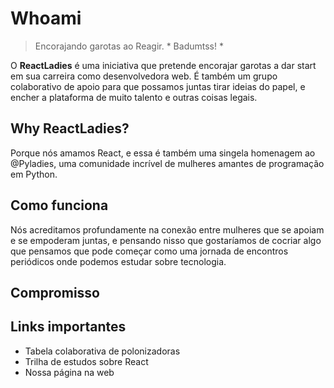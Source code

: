 # Whoami

> Encorajando garotas ao Reagir. * Badumtss! *

O **ReactLadies** é uma iniciativa que pretende encorajar garotas a dar start em sua carreira como desenvolvedora web. É também um grupo colaborativo de apoio para que possamos juntas tirar ideias do papel, e encher a plataforma de muito talento e outras coisas legais.

## Why ReactLadies?

Porque nós amamos React, e essa é também uma singela homenagem ao @Pyladies, uma comunidade incrível de mulheres amantes de programação em Python.

## Como funciona

Nós acreditamos profundamente na conexão entre mulheres que se apoiam e se empoderam juntas, e pensando nisso que gostaríamos de cocriar algo que pensamos que pode começar como uma jornada de encontros periódicos onde podemos estudar sobre tecnologia.

## Compromisso

## Links importantes

* Tabela colaborativa de polonizadoras
* Trilha de estudos sobre React
* Nossa página na web
